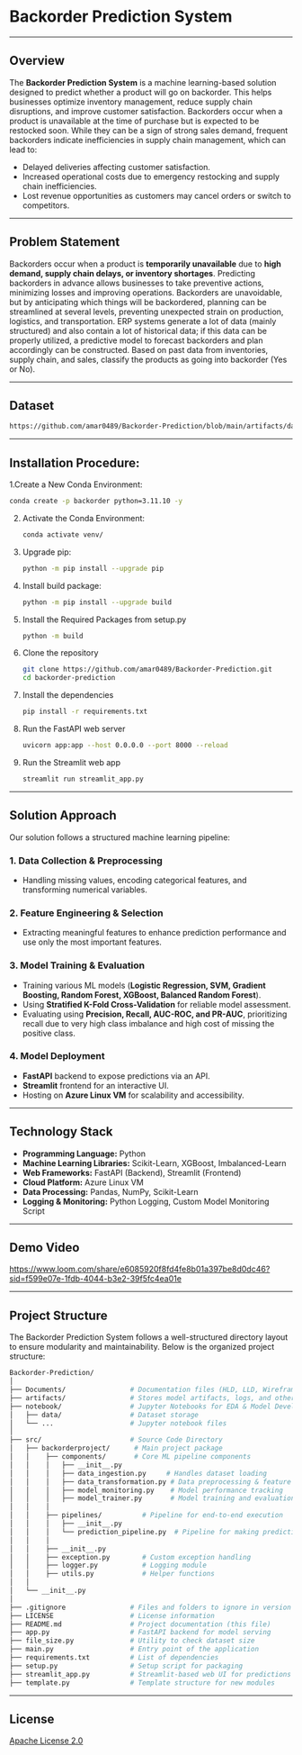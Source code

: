 # **Backorder Prediction System**

---

## **Overview**  
The **Backorder Prediction System** is a machine learning-based solution designed to predict whether a product will go on backorder. This helps businesses optimize inventory management, reduce supply chain disruptions, and improve customer satisfaction. Backorders occur when a product is unavailable at the time of purchase but is expected to be restocked soon. While they can be a sign of strong sales demand, frequent backorders indicate inefficiencies in supply chain management, which can lead to:
* Delayed deliveries affecting customer satisfaction.
* Increased operational costs due to emergency restocking and supply chain inefficiencies.
* Lost revenue opportunities as customers may cancel orders or switch to competitors.

---

## **Problem Statement**  
Backorders occur when a product is **temporarily unavailable** due to **high demand, supply chain delays, or inventory shortages**. Predicting backorders in advance allows businesses to take preventive actions, minimizing losses and improving operations. Backorders are unavoidable, but by anticipating which things will be backordered,
planning can be streamlined at several levels, preventing unexpected strain on
production, logistics, and transportation. ERP systems generate a lot of data (mainly
structured) and also contain a lot of historical data; if this data can be properly utilized, a
predictive model to forecast backorders and plan accordingly can be constructed.
Based on past data from inventories, supply chain, and sales, classify the products as
going into backorder (Yes or No). 

---

## **Dataset**
```bash
https://github.com/amar0489/Backorder-Prediction/blob/main/artifacts/data.csv.zst
```
---

## Installation Procedure:

1.Create a New Conda Environment:
   ```bash
   conda create -p backorder python=3.11.10 -y
   ```

2. Activate the Conda Environment:
   ```bash
   conda activate venv/
   ```
   
3. Upgrade pip:
   ```bash
   python -m pip install --upgrade pip
   ```
   
4. Install build package:
   ```bash
   python -m pip install --upgrade build
   ```
   
5. Install the Required Packages from setup.py
   ```bash
   python -m build
   ```
   
6. Clone the repository
   ```bash
   git clone https://github.com/amar0489/Backorder-Prediction.git
   cd backorder-prediction
   ```
   
7. Install the dependencies
   ```bash
   pip install -r requirements.txt
   ```
   
8. Run the FastAPI web server
   ```bash
   uvicorn app:app --host 0.0.0.0 --port 8000 --reload
   ```
   
9. Run the Streamlit web app
   ```bash
   streamlit run streamlit_app.py
   ```
---

## **Solution Approach**  
Our solution follows a structured machine learning pipeline:  

### **1. Data Collection & Preprocessing**  
- Handling missing values, encoding categorical features, and transforming numerical variables.  

### **2. Feature Engineering & Selection**  
- Extracting meaningful features to enhance prediction performance and use only the most important features.  

### **3. Model Training & Evaluation**  
- Training various ML models (**Logistic Regression, SVM, Gradient Boosting, Random Forest, XGBoost, Balanced Random Forest**).  
- Using **Stratified K-Fold Cross-Validation** for reliable model assessment.  
- Evaluating using **Precision, Recall, AUC-ROC, and PR-AUC**, prioritizing recall due to very high class imbalance and high cost of missing the positive class.  

### **4. Model Deployment**  
- **FastAPI** backend to expose predictions via an API.  
- **Streamlit** frontend for an interactive UI.  
- Hosting on **Azure Linux VM** for scalability and accessibility.
  
---

## **Technology Stack**  
- **Programming Language:** Python  
- **Machine Learning Libraries:** Scikit-Learn, XGBoost, Imbalanced-Learn  
- **Web Frameworks:** FastAPI (Backend), Streamlit (Frontend)  
- **Cloud Platform:** Azure Linux VM  
- **Data Processing:** Pandas, NumPy, Scikit-Learn  
- **Logging & Monitoring:** Python Logging, Custom Model Monitoring Script  

---

## **Demo Video**
https://www.loom.com/share/e6085920f8fd4fe8b01a397be8d0dc46?sid=f599e07e-1fdb-4044-b3e2-39f5fc4ea01e

---

## **Project Structure**  
The Backorder Prediction System follows a well-structured directory layout to ensure modularity and maintainability. Below is the organized project structure:
```bash
Backorder-Prediction/
│
├── Documents/                # Documentation files (HLD, LLD, Wireframes, etc.)
├── artifacts/                # Stores model artifacts, logs, and other generated files
├── notebook/                 # Jupyter Notebooks for EDA & Model Development
│   ├── data/                 # Dataset storage
│   └── ...                   # Jupyter notebook files
│
├── src/                      # Source Code Directory
│   ├── backorderproject/      # Main project package
│   │    ├── components/       # Core ML pipeline components
│   │    │   ├── __init__.py
│   │    │   ├── data_ingestion.py     # Handles dataset loading
│   │    │   ├── data_transformation.py # Data preprocessing & feature engineering
│   │    │   ├── model_monitoring.py    # Model performance tracking
│   │    │   ├── model_trainer.py       # Model training and evaluation
│   │    │
│   │    ├── pipelines/          # Pipeline for end-to-end execution
│   │    │   ├── __init__.py
│   │    │   └── prediction_pipeline.py  # Pipeline for making predictions
│   │    │
│   │    ├── __init__.py
│   │    ├── exception.py        # Custom exception handling
│   │    ├── logger.py           # Logging module
│   │    ├── utils.py            # Helper functions
│   │
│   └── __init__.py
│
├── .gitignore                # Files and folders to ignore in version control
├── LICENSE                   # License information
├── README.md                 # Project documentation (this file)
├── app.py                    # FastAPI backend for model serving
├── file_size.py              # Utility to check dataset size
├── main.py                   # Entry point of the application
├── requirements.txt          # List of dependencies
├── setup.py                  # Setup script for packaging
├── streamlit_app.py          # Streamlit-based web UI for predictions
├── template.py               # Template structure for new modules
```
---

## **License**

[Apache License 2.0](https://choosealicense.com/licenses/apache-2.0/)



